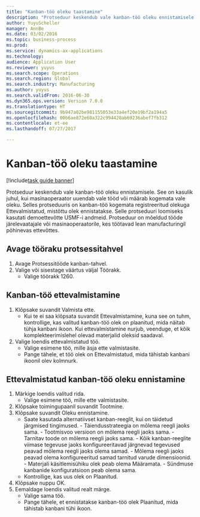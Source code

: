 ```yaml
--- 
title: "Kanban-töö oleku taastamine"
description: "Protseduur keskendub vale kanban-töö oleku ennistamisele."
author: YuyuScheller
manager: AnnBe
ms.date: 03/02/2016
ms.topic: business-process
ms.prod: 
ms.service: dynamics-ax-applications
ms.technology: 
audience: Application User
ms.reviewer: yuyus
ms.search.scope: Operations
ms.search.region: Global
ms.search.industry: Manufacturing
ms.author: yuyus
ms.search.validFrom: 2016-06-30
ms.dyn365.ops.version: Version 7.0.0
ms.translationtype: HT
ms.sourcegitcommit: 9b947a02be981155053e33a4ef20e19bf2a194a5
ms.openlocfilehash: 00b6ae872e60a322c994420ab69236abef7fb312
ms.contentlocale: et-ee
ms.lasthandoff: 07/27/2017

---
```

# <a name="revert-kanban-job-status"></a>Kanban-töö oleku taastamine

[!include[task guide banner](../../includes/task-guide-banner.md)]

Protseduur keskendub vale kanban-töö oleku ennistamisele. See on kasulik juhul, kui masinaoperaator uuendab vale tööd või määrab kogemata vale oleku. Selles protseduuris on kanban-töö kogemata registreeritud olekuga Ettevalmistatud, mistõttu olek ennistatakse. Selle protseduuri loomiseks kasutati demoettevõtte USMF-i andmeid. Protseduur on mõeldud tööde järelevaatajale või masinaoperaatorile, kes töötavad lean manufacturingil põhinevas ettevõttes.


## <a name="open-process-board-for-the-work-cell"></a>Avage tööraku protsessitahvel
1. Avage Protsessitööde kanban-tahvel.
2. Valige või sisestage väärtus väljal Töörakk.
    * Valige töörakk 1260.  

## <a name="prepare-kanban-job"></a>Kanban-töö ettevalmistamine
1. Klõpsake suvandit Valmista ette.
    * Kui te ei saa klõpsata suvandit Ettevalmistamine, kuna see on tuhm, kontrollige, kas valitud kanban-töö olek on plaanitud, mida näitab tühja kanbani ikoon. Kui ettevalmistamine nurjub, veenduge, et kõik komplekteerimislehel olevad materjalid oleksid saadaval.  
2. Valige loendis ettevalmistatud töö.
    * Valige esimene töö, mille äsja ette valmistasite.  
    * Pange tähele, et töö olek on Ettevalmistatud, mida tähistab kanbani ikoonil olev kolmnurk.  

## <a name="revert-the-status-of-the-prepared-kanban-job"></a>Ettevalmistatud kanban-töö oleku ennistamine
1. Märkige loendis valitud rida.
    * Valige esimene töö, mille ette valmistasite.  
2. Klõpsake toimingupaanil suvandit Tootmine.
3. Klõpsake suvandit Oleku ennistamine.
    * Saate kasutada alternatiivset kanban-reeglit, kui on täidetud järgmised tingimused. - Täiendusstrateegia on mõlema reegli jaoks sama.  - Tootmisvoo versioon on mõlema reegli jaoks sama.  - Tarnitav toode on mõlema reegli jaoks sama.  - Kõik kanban-reeglite viimase tegevuse jaoks konfigureeritavad järgnevad tegevused peavad mõlema reegli jaoks olema samad.  - Mõlema reegli jaoks peavad olema konfigureeritud samad tarnitud varude dimensioonid.  - Materjali käsitlemisühiku olek peab olema Määramata.  - Sündmuse kanbanide konfiguratsioon peab olema sama.  
    * Kontrollige, kas uus olek on Plaanitud.  
4. Klõpsake nuppu OK.
5. Eemaldage loendis valitud realt märge.
    * Valige sama töö.  
    * Pange tähele, et ennistatakse kanban-töö olek Plaanitud, mida tähistab kanbani tühi ikoon.  


